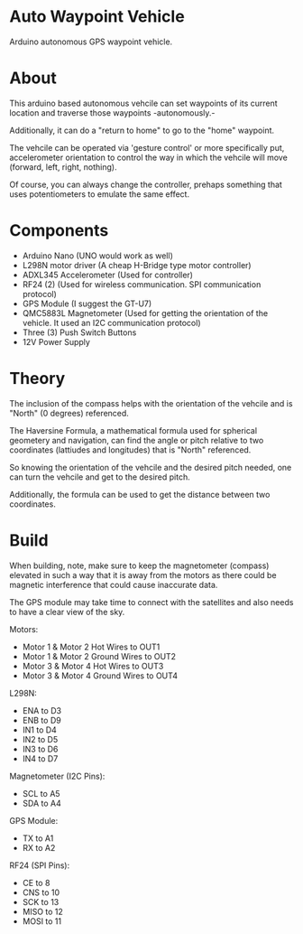 # Auto Waypoint Vehicle
Arduino autonomous GPS waypoint vehicle. 

# About 

This arduino based autonomous vehcile can set waypoints of its current location and traverse those waypoints -autonomously.- 

Additionally, it can do a "return to home" to go to the "home" waypoint. 

The vehcile can be operated via 'gesture control' or more specifically put, accelerometer orientation to control the way in which the vehcile will move (forward, left, right, nothing). 

Of course, you can always change the controller, prehaps something that uses potentiometers to emulate the same effect. 

# Components
- Arduino Nano (UNO would work as well) 
- L298N motor driver (A cheap H-Bridge type motor controller) 
- ADXL345 Accelerometer (Used for controller)
- RF24 (2) (Used for wireless communication. SPI communication protocol) 
- GPS Module (I suggest the GT-U7) 
- QMC5883L Magnetometer (Used for getting the orientation of the vehicle. It used an I2C communication protocol) 
- Three (3) Push Switch Buttons
- 12V Power Supply

# Theory 

The inclusion of the compass helps with the orientation of the vehcile and is "North" (0 degrees) referenced. 


The Haversine Formula, a mathematical formula used for spherical geometery and navigation, can find the angle or pitch relative to two coordinates (lattiudes and longitudes) that is "North" referenced. 

So knowing the orientation of the vehcile and the desired pitch needed, one can turn the vehcile and get to the desired pitch. 

Additionally, the formula can be used to get the distance between two coordinates. 

# Build 

When building, note, make sure to keep the magnetometer (compass) elevated in such a way that it is away from the motors as there could be magnetic interference that could cause inaccurate data. 

The GPS module may take time to connect with the satellites and also needs to have a clear view of the sky. 

Motors:
- Motor 1 & Motor 2 Hot Wires to OUT1 
- Motor 1 & Motor 2 Ground Wires to OUT2
- Motor 3 & Motor 4 Hot Wires to OUT3 
- Motor 3 & Motor 4 Ground Wires to OUT4

L298N: 
- ENA to D3 
- ENB to D9
- IN1 to D4
- IN2 to D5
- IN3 to D6
- IN4 to D7

Magnetometer (I2C Pins):
- SCL to A5
- SDA to A4 

GPS Module:
- TX to A1
- RX to A2

RF24 (SPI Pins):
- CE to 8
- CNS to 10
- SCK to 13
- MISO to 12
- MOSI to 11
